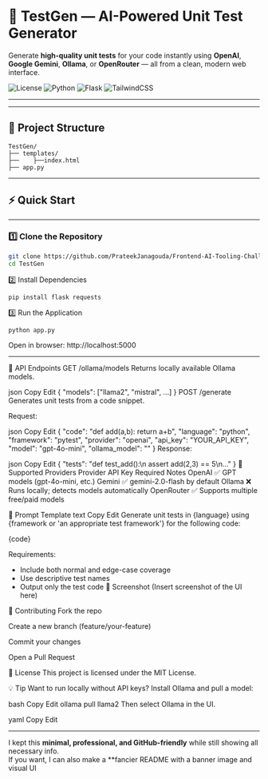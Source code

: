 # 🧪 TestGen — AI-Powered Unit Test Generator

Generate **high-quality unit tests** for your code instantly using **OpenAI**, **Google Gemini**, **Ollama**, or **OpenRouter** — all from a clean, modern web interface.

![License](https://img.shields.io/badge/license-MIT-blue.svg)
![Python](https://img.shields.io/badge/Python-3.8%2B-blue)
![Flask](https://img.shields.io/badge/Flask-2.0+-yellow)
![TailwindCSS](https://img.shields.io/badge/TailwindCSS-3.x-blue)

---



---

## 📂 Project Structure
```
TestGen/
├── templates/
├──    ├──index.html
├── app.py
```

---

## ⚡ Quick Start
---

### 1️⃣ Clone the Repository
```bash
git clone https://github.com/PrateekJanagouda/Frontend-AI-Tooling-Challenge.git
cd TestGen
```

2️⃣ Install Dependencies
```
pip install flask requests
```

3️⃣ Run the Application
```
python app.py
```

Open in browser: http://localhost:5000

---


🔌 API Endpoints
GET /ollama/models
Returns locally available Ollama models.

json
Copy
Edit
{ "models": ["llama2", "mistral", ...] }
POST /generate
Generates unit tests from a code snippet.

Request:

json
Copy
Edit
{
  "code": "def add(a,b): return a+b",
  "language": "python",
  "framework": "pytest",
  "provider": "openai",
  "api_key": "YOUR_API_KEY",
  "model": "gpt-4o-mini",
  "ollama_model": ""
}
Response:

json
Copy
Edit
{
  "tests": "def test_add():\n    assert add(2,3) == 5\n..."
}
🔧 Supported Providers
Provider	API Key Required	Notes
OpenAI	✅	GPT models (gpt-4o-mini, etc.)
Gemini	✅	gemini-2.0-flash by default
Ollama	❌	Runs locally; detects models automatically
OpenRouter	✅	Supports multiple free/paid models

📜 Prompt Template
text
Copy
Edit
Generate unit tests in {language} using {framework or 'an appropriate test framework'} for the following code:

{code}

Requirements:
- Include both normal and edge-case coverage
- Use descriptive test names
- Output only the test code
📸 Screenshot
(Insert screenshot of the UI here)

🤝 Contributing
Fork the repo

Create a new branch (feature/your-feature)

Commit your changes

Open a Pull Request

📄 License
This project is licensed under the MIT License.

💡 Tip
Want to run locally without API keys? Install Ollama and pull a model:

bash
Copy
Edit
ollama pull llama2
Then select Ollama in the UI.

yaml
Copy
Edit

---

I kept this **minimal, professional, and GitHub-friendly** while still showing all necessary info.  
If you want, I can also make a **fancier README with a banner image and visual UI
